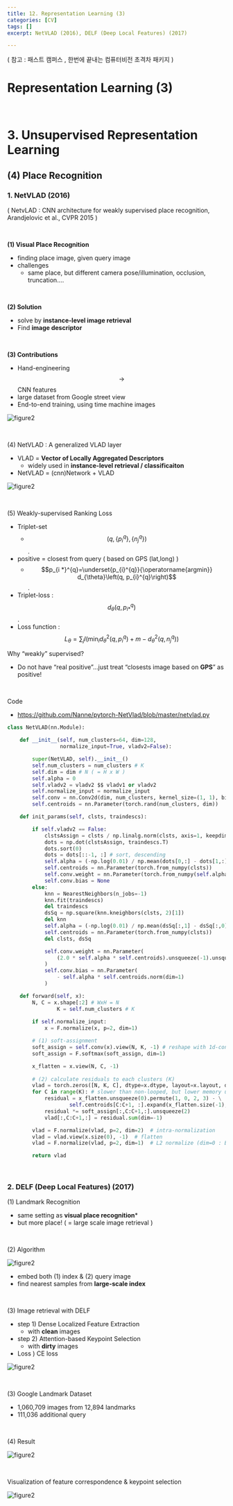 ```yaml
---
title: 12. Representation Learning (3)
categories: [CV]
tags: []
excerpt: NetVLAD (2016), DELF (Deep Local Features) (2017)

---
```


<script src="https://cdn.mathjax.org/mathjax/latest/MathJax.js?config=TeX-AMS-MML_HTMLorMML" type="text/javascript"></script>

( 참고 : 패스트 캠퍼스 , 한번에 끝내는 컴퓨터비전 초격차 패키지 )

# Representation Learning (3)

<br>

# 3. Unsupervised Representation Learning

## (4) Place Recognition

### 1. NetVLAD (2016)

( NetvLAD : CNN architecture for weakly supervised place recognition, Arandjelovic et al., CVPR 2015 )

<br>

**(1) Visual Place Recognition**

- finding place image, given query image
- challenges
  - same place, but different camera pose/illumination, occlusion, truncation….

<br>

**(2) Solution**

- solve by **instance-level image retrieval**
- Find **image descriptor**

<br>

**(3) Contributions**

- Hand-engineering $$\rightarrow$$ CNN features
- large dataset from Google street view
- End-to-end training, using time machine images

![figure2](/assets/img/cv/cv212.png)

<br>

(4) NetVLAD : A generalized VLAD layer

- VLAD = **Vector of Locally Aggregated Descriptors**
  - widely used in **instance-level retrieval / classificaiton**
- NetVLAD = (cnn)Network + VLAD

![figure2](/assets/img/cv/cv213.png)

<br>

(5) Weakly-supervised Ranking Loss

- Triplet-set
  - $$\left(q,\left\{p_{i}^{q}\right\},\left\{n_{j}^{q}\right\}\right)$$.
- positive = closest from query ( based on GPS (lat,long) )
  - $$p_{i *}^{q}=\underset{p_{i}^{q}}{\operatorname{argmin}} d_{\theta}\left(q, p_{i}^{q}\right)$$.
- Triplet-loss : $$d_{\theta}\left(q, p_{i *}^{q}\right)$$.
- Loss function : $$L_{\theta}=\sum_{j} l\left(\min _{i} d_{\theta}^{2}\left(q, p_{i}^{q}\right)+m-d_{\theta}^{2}\left(q, n_{j}^{q}\right)\right)$$

Why “weakly” supervised?

- Do not have “real positive”…just treat “closests image based on **GPS**” as positive!

<br>

Code

- https://github.com/Nanne/pytorch-NetVlad/blob/master/netvlad.py

```python
class NetVLAD(nn.Module):

    def __init__(self, num_clusters=64, dim=128, 
                 normalize_input=True, vladv2=False):

        super(NetVLAD, self).__init__()
        self.num_clusters = num_clusters # K
        self.dim = dim # N ( = H x W )
        self.alpha = 0
        self.vladv2 = vladv2 $$ vladv1 or vladv2
        self.normalize_input = normalize_input
        self.conv = nn.Conv2d(dim, num_clusters, kernel_size=(1, 1), bias=vladv2) #1d-conv
        self.centroids = nn.Parameter(torch.rand(num_clusters, dim))

    def init_params(self, clsts, traindescs):

        if self.vladv2 == False:
            clstsAssign = clsts / np.linalg.norm(clsts, axis=1, keepdims=True)
            dots = np.dot(clstsAssign, traindescs.T)
            dots.sort(0)
            dots = dots[::-1, :] # sort, descending
            self.alpha = (-np.log(0.01) / np.mean(dots[0,:] - dots[1,:])).item()
            self.centroids = nn.Parameter(torch.from_numpy(clsts))
            self.conv.weight = nn.Parameter(torch.from_numpy(self.alpha*clstsAssign).unsqueeze(2).unsqueeze(3))
            self.conv.bias = None
        else:
            knn = NearestNeighbors(n_jobs=-1) 
            knn.fit(traindescs)
            del traindescs
            dsSq = np.square(knn.kneighbors(clsts, 2)[1])
            del knn
            self.alpha = (-np.log(0.01) / np.mean(dsSq[:,1] - dsSq[:,0])).item()
            self.centroids = nn.Parameter(torch.from_numpy(clsts))
            del clsts, dsSq

            self.conv.weight = nn.Parameter(
                (2.0 * self.alpha * self.centroids).unsqueeze(-1).unsqueeze(-1)
            )
            self.conv.bias = nn.Parameter(
                - self.alpha * self.centroids.norm(dim=1)
            )

    def forward(self, x):
        N, C = x.shape[:2] # WxH = N
				K = self.num_clusters # K
        
        if self.normalize_input:
            x = F.normalize(x, p=2, dim=1) 

        # (1) soft-assignment
        soft_assign = self.conv(x).view(N, K, -1) # reshape with 1d-conv
        soft_assign = F.softmax(soft_assign, dim=1)

        x_flatten = x.view(N, C, -1)
        
        # (2) calculate residuals to each clusters (K)
        vlad = torch.zeros([N, K, C], dtype=x.dtype, layout=x.layout, device=x.device)
        for C in range(K): # slower than non-looped, but lower memory usage 
            residual = x_flatten.unsqueeze(0).permute(1, 0, 2, 3) - \
                    self.centroids[C:C+1, :].expand(x_flatten.size(-1), -1, -1).permute(1, 2, 0).unsqueeze(0)
            residual *= soft_assign[:,C:C+1,:].unsqueeze(2)
            vlad[:,C:C+1,:] = residual.sum(dim=-1)

        vlad = F.normalize(vlad, p=2, dim=2)  # intra-normalization
        vlad = vlad.view(x.size(0), -1)  # flatten
        vlad = F.normalize(vlad, p=2, dim=1)  # L2 normalize (dim=0 : Batch)

        return vlad
```

<br>

### 2. DELF (Deep Local Features) (2017)

(1) Landmark Recognition

- same setting as **visual place recognition***
- but more place! ( = large scale image retrieval )

<br>

(2) Algorithm

![figure2](/assets/img/cv/cv214.png)

- embed both (1) index & (2) query image
- find nearest samples from **large-scale index**

<br>

(3) Image retrieval with DELF

- step 1) Dense Localized Feature Extraction
  - with **clean** images
- step 2) Attention-based Keypoint Selection
  - with **dirty** images
- Loss ) CE loss

![figure2](/assets/img/cv/cv215.png)

<br>

(3) Google Landmark Dataset

- 1,060,709 images from 12,894 landmarks
- 111,036 additional query

<br>

(4) Result

![figure2](/assets/img/cv/cv216.png)

<br>

Visualization of feature correspondence & keypoint selection

![figure2](/assets/img/cv/cv217.png)